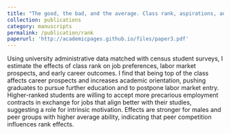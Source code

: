 ```yaml
---
title: "The good, the bad, and the average. Class rank, aspirations, and the transition to the labor market"
collection: publications
category: manuscripts
permalink: /publication/rank
paperurl: 'http://academicpages.github.io/files/paper3.pdf'
---
```


Using university administrative data matched with census student surveys, I estimate the effects of class rank on job preferences, labor market prospects, and early career outcomes. I find that being top of the class affects career prospects and increases academic orientation, pushing graduates to pursue further education and to postpone labor market entry. Higher-ranked students are willing to accept more precarious employment contracts in exchange for jobs that align better with their studies, suggesting a role for intrinsic motivation. Effects are stronger for males and peer groups with higher average ability, indicating that peer competition influences rank effects.
